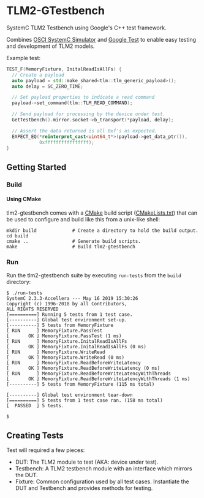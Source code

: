 # TLM2-GTestbench

SystemC TLM2 Testbench using Google's C++ test framework.

Combines
[OSCI SystemC Simulator](https://www.accellera.org/downloads/standards/systemc)
and [Google Test](https://github.com/google/googletest) to enable easy testing
and development of TLM2 models.

Example test:

```c++
TEST_F(MemoryFixture, InitalReadIsAllFs) {
  // Create a payload
  auto payload = std::make_shared<tlm::tlm_generic_payload>();
  auto delay = SC_ZERO_TIME;

  // Set payload properties to indicate a read command
  payload->set_command(tlm::TLM_READ_COMMAND);

  // Send payload for processing by the device under test.
  GetTestbench().mirror.socket->b_transport(*payload, delay);

  // Assert the data returned is all 0xf's as expected.
  EXPECT_EQ(*reinterpret_cast<uint64_t*>(payload->get_data_ptr()),
            0xffffffffffffffff);
}
```

## Getting Started

### Build

#### Using CMake

tlm2-gtestbench comes with a [CMake](http://www.cmake.org) build script
([CMakeLists.txt](https://github.com/cphurley82/tlm2-gtestbench/blob/master/CMakeLists.txt))
that can be used to configure and build like this from a unix-like shell:

```shell
mkdir build             # Create a directory to hold the build output.
cd build
cmake ..                # Generate build scripts.
make                    # Build tlm2-gtestbench
```

### Run

Run the tlm2-gtestbench suite by executing `run-tests` from the `build`
directory:

```shell
$ ./run-tests
SystemC 2.3.3-Accellera --- May 16 2019 15:30:26
Copyright (c) 1996-2018 by all Contributors,
ALL RIGHTS RESERVED
[==========] Running 5 tests from 1 test case.
[----------] Global test environment set-up.
[----------] 5 tests from MemoryFixture
[ RUN      ] MemoryFixture.PassTest
[       OK ] MemoryFixture.PassTest (1 ms)
[ RUN      ] MemoryFixture.InitalReadIsAllFs
[       OK ] MemoryFixture.InitalReadIsAllFs (0 ms)
[ RUN      ] MemoryFixture.WriteRead
[       OK ] MemoryFixture.WriteRead (0 ms)
[ RUN      ] MemoryFixture.ReadBeforeWriteLatency
[       OK ] MemoryFixture.ReadBeforeWriteLatency (0 ms)
[ RUN      ] MemoryFixture.ReadBeforeWriteLatencyWithThreads
[       OK ] MemoryFixture.ReadBeforeWriteLatencyWithThreads (1 ms)
[----------] 5 tests from MemoryFixture (115 ms total)

[----------] Global test environment tear-down
[==========] 5 tests from 1 test case ran. (158 ms total)
[  PASSED  ] 5 tests.

$
```

## Creating Tests

Test will required a few pieces:

* DUT: The TLM2 module to test (AKA: device under test).
* Testbench: A TLM2 testbench module with an interface which mirrors the DUT.
* Fixture: Common configuration used by all test cases. Instantiate the DUT
    and Testbench and provides methods for testing.
